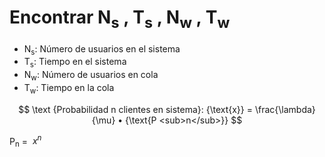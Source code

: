 # Encontrar N<sub>s</sub> , T<sub>s</sub> , N<sub>w</sub> , T<sub>w</sub>

- N<sub>s</sub>: Número de usuarios en el sistema
- T<sub>s</sub>: Tiempo en el sistema
- N<sub>w</sub>: Número de usuarios en cola
- T<sub>w</sub>: Tiempo en la cola

$$
\text {Probabilidad n clientes en sistema}: {\text{x}} = \frac{\lambda}{\mu} • {\text{P <sub>n</sub>}}
$$

P<sub>n</sub> = $\ x^n$

